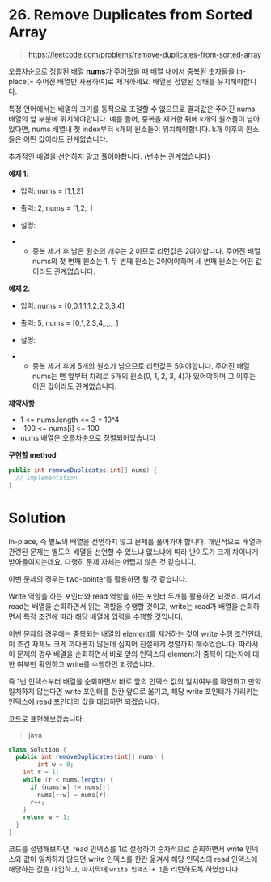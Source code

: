 # 26. Remove Duplicates from Sorted Array

> https://leetcode.com/problems/remove-duplicates-from-sorted-array

오름차순으로 정렬된 배열 **nums**가 주어졌을 때 배열 내에서 중복된 숫자들을 in-place(= 주어진 배열만 사용하여)로 제거하세요. 배열은 정렬된 상태를 유지해야합니다.

특정 언어에서는 배열의 크기를 동적으로 조절할 수 없으므로 결과값은 주어진 nums 배열의 앞 부분에 위치해야합니다. 예를 들어, 중복을 제거한 뒤에 k개의 원소들이 남아있다면, nums 배열내 첫 index부터 k개의 원소들이 위치해야합니다. k개 이후의 원소들은 어떤 값이라도 관계없습니다.

추가적인 배열을 선언하지 말고 풀어야합니다. (변수는 관계없습니다)

**예제 1:**

- 입력: nums = [1,1,2]

- 출력: 2, nums = [1,2,_]

- 설명:

- - 중복 제거 후 남은 원소의 개수는 2 이므로 리턴값은 2여야합니다. 주어진 배열 nums의 첫 번째 원소는 1, 두 번째 원소는 2이어야하며 세 번째 원소는 어떤 값이라도 관계없습니다.

**예제 2:**

- 입력: nums = [0,0,1,1,1,2,2,3,3,4]

- 출력: 5, nums = [0,1,2,3,4,_,_,_,_,_]

- 설명:

- - 중복 제거 후에 5개의 원소가 남으므로 리턴값은 5여야합니다. 주어진 배열 nums는 맨 앞부터 차례로 5개의 원소(0, 1, 2, 3, 4)가 있어야하며 그 이후는 어떤 값이라도 관계없습니다.

**제약사항**

- 1 <= nums.length <= 3 * 10^4
- -100 <= nums[i] <= 100
- nums 배열은 오름차순으로 정렬되어있습니다

**구현할 method**

```java
public int removeDuplicates(int[] nums) {
  // implementation
}
```

# Solution

In-place, 즉 별도의 배열을 선언하지 않고 문제를 풀어가야 합니다. 개인적으로 배열과 관련된 문제는 별도의 배열을 선언할 수 있느냐 없느냐에 따라 난이도가 크게 차이나게 받아들여지는데요. 다행히 문제 자체는 어렵지 않은 것 같습니다.

이번 문제의 경우는 two-pointer를 활용하면 될 것 같습니다.

Write 역할을 하는 포인터와 read 역할을 하는 포인터 두개를 활용하면 되겠죠. 여기서 read는 배열을 순회하면서 읽는 역할을 수행할 것이고, write는 read가 배열을 순회하면서 특정 조건에 따라 해당 배열에 입력을 수행할 것입니다.

이번 문제의 경우에는 중복되는 배열의 element를 제거하는 것이 write 수행 조건인데, 이 조건 자체도 크게 까다롭지 않은데 심지어 친절하게 정렬까지 해주었습니다. 따라서 이 문제의 경우 배열을 순회하면서 바로 앞의 인덱스의 element가 중복이 되는지에 대한 여부만 확인하고 write를 수행하면 되겠습니다.

즉 1번 인덱스부터 배열을 순회하면서 바로 앞의 인덱스 값의 일치여부를 확인하고 만약 일치하지 않는다면 write 포인터를 한칸 앞으로 옮기고, 해당 write 포인터가 가리키는 인덱스에 read 포인터의 값을 대입하면 되겠습니다.

코드로 표현해보겠습니다.

> java

```java
class Solution {
  public int removeDuplicates(int[] nums) {
		int w = 0;
    int r = 1;
    while (r < nums.length) {
      if (nums[w] != nums[r]
        nums[++w] = nums[r];
      r++;
    }
    return w + 1;
  }
}
```

코드를 설명해보자면, read 인덱스를 1로 설정하여 순차적으로 순회하면서 write 인덱스와 값이 일치하지 않으면 write 인덱스를 한칸 옮겨서 해당 인덱스의 read 인덱스에 해당하는 값을 대입하고, 마지막에 `write 인덱스 + 1`을 리턴하도록 하였습니다.